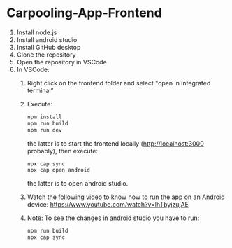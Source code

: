 # Carpooling-App-Frontend

1. Install node.js
2. Install android studio
3. Install GitHub desktop
4. Clone the repository 
5. Open the repository in VSCode 
6. In VSCode:
    1. Right click on the frontend folder and select "open in integrated terminal”
    2. Execute:
        ```bash
        npm install
        npm run build
        npm run dev
        ```
        the latter is to start the frontend locally ([http://localhost:3000](http://localhost:3000/) probably), then execute:
        ```bash
        npx cap sync
        npx cap open android
        ```
        the latter is to open android studio.
    3. Watch the following video to know how to run the app on an Android device: https://www.youtube.com/watch?v=lhTbyjzujAE
    4. Note: To see the changes in android studio you have to run:

        ```bash
        npm run build
        npx cap sync
        ```
